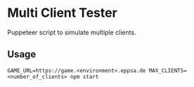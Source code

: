 # Multi Client Tester

Puppeteer script to simulate multiple clients.

## Usage
```
GAME_URL=https://game.<environment>.eppsa.de MAX_CLIENTS=<number_of_clients> npm start
```